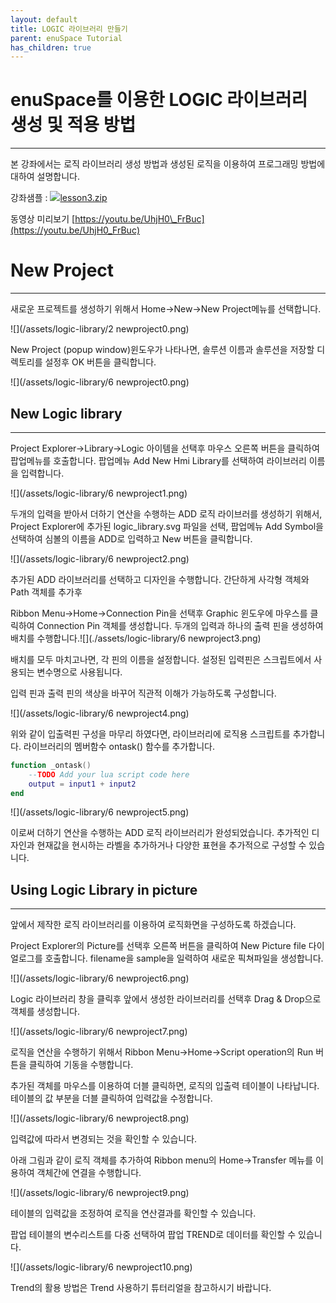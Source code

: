 ```yaml
---
layout: default
title: LOGIC 라이브러리 만들기
parent: enuSpace Tutorial
has_children: true
---
```


# **enuSpace를 이용한 LOGIC 라이브러리 생성 및 적용 방법**

---

본 강좌에서는 로직 라이브러리 생성 방법과 생성된 로직을 이용하여 프로그래밍 방법에 대하여 설명합니다.

강좌샘플 : [![](http://t1.daumcdn.net/tistory_admin/blogs/image/extension/zip.gif?_version_=5edd9eee8cdd891e2125a28405975fd20eb6ee50)lesson3.zip](http://enuspace.tistory.com/attachment/cfile4.uf@244CD14C58F9B847130DC8.zip)

동영상 미리보기 [https://youtu.be/UhjH0\_FrBuc](https://youtu.be/UhjH0_FrBuc)

# **New Project**

---

새로운 프로젝트를 생성하기 위해서 Home-&gt;New-&gt;New Project메뉴를 선택합니다.

![](/assets/logic-library/2 newproject0.png)

New Project \(popup window\)윈도우가 나타나면, 솔루션 이름과 솔루션을 저장할 디렉토리를 설정후 OK 버튼을 클릭합니다.

![](/assets/logic-library/6 newproject0.png)

## **New Logic library**

---

Project Explorer-&gt;Library-&gt;Logic 아이템을 선택후 마우스 오른쪽 버튼을 클릭하여 팝업메뉴를 호출합니다. 팝업메뉴 Add New Hmi Library를 선택하여 라이브러리 이름을 입력합니다.

![](/assets/logic-library/6 newproject1.png)

두개의 입력을 받아서 더하기 연산을 수행하는 ADD 로직 라이브러를 생성하기 위해서, Project Explorer에 추가된 logic\_library.svg 파일을 선택, 팝업메뉴 Add Symbol을 선택하여 심볼의 이름을 ADD로 입력하고 New 버튼을 클릭합니다.

![](/assets/logic-library/6 newproject2.png)

추가된 ADD 라이브러리를 선택하고 디자인을 수행합니다. 간단하게 사각형 객체와 Path 객체를 추가후

Ribbon Menu-&gt;Home-&gt;Connection Pin을 선택후 Graphic 윈도우에 마우스를 클릭하여 Connection Pin 객체를 생성합니다. 두개의 입력과 하나의 출력 핀을 생성하여 배치를 수행합니다.![](./assets/logic-library/6 newproject3.png)

배치를 모두 마치고나면, 각 핀의 이름을 설정합니다. 설정된 입력핀은 스크립트에서 사용되는 변수명으로 사용됩니다.

입력 핀과 출력 핀의 색상을 바꾸어 직관적 이해가 가능하도록 구성합니다.

![](/assets/logic-library/6 newproject4.png)

위와 같이 입출력핀 구성을 마무리 하였다면, 라이브러리에 로직용 스크립트를 추가합니다. 라이브러리의 멤버함수 ontask\(\) 함수를 추가합니다.

```lua
function _ontask()
    --TODO Add your lua script code here
    output = input1 + input2
end
```

![](/assets/logic-library/6 newproject5.png)

이로써 더하기 연산을 수행하는 ADD 로직 라이브러리가 완성되었습니다. 추가적인 디자인과 현재값을 현시하는 라벨을 추가하거나 다양한 표현을 추가적으로 구성할 수 있습니다.

## **Using Logic Library in picture**

---

앞에서 제작한 로직 라이브러리를 이용하여 로직화면을 구성하도록 하겠습니다.

Project Explorer의 Picture를 선택후 오른쪽 버튼을 클릭하여 New Picture file 다이얼로그를 호출합니다. filename을 sample을 일력하여 새로운 픽쳐파일을 생성합니다.

![](/assets/logic-library/6 newproject6.png)

Logic 라이브러리 창을 클릭후 앞에서 생성한 라이브러리를 선택후 Drag & Drop으로 객체를 생성합니다.

![](/assets/logic-library/6 newproject7.png)

로직을 연산을 수행하기 위해서 Ribbon Menu-&gt;Home-&gt;Script operation의 Run 버튼을 클릭하여 기동을 수행합니다.

추가된 객체를 마우스를 이용하여 더블 클릭하면, 로직의 입출력 테이블이 나타납니다. 테이블의 값 부분을 더블 클릭하여 입력값을 수정합니다.

![](/assets/logic-library/6 newproject8.png)

입력값에 따라서 변경되는 것을 확인할 수 있습니다.

아래 그림과 같이 로직 객체를 추가하여 Ribbon menu의 Home-&gt;Transfer 메뉴를 이용하여 객체간에 연결을 수행합니다.

![](/assets/logic-library/6 newproject9.png)

테이블의 입력값을 조정하여 로직을 연산결과를 확인할 수 있습니다.

팝업 테이블의 변수리스트를 다중 선택하여 팝업 TREND로 데이터를 확인할 수 있습니다.

![](/assets/logic-library/6 newproject10.png)

Trend의 활용 방법은 Trend 사용하기 튜터리얼을 참고하시기 바랍니다.

